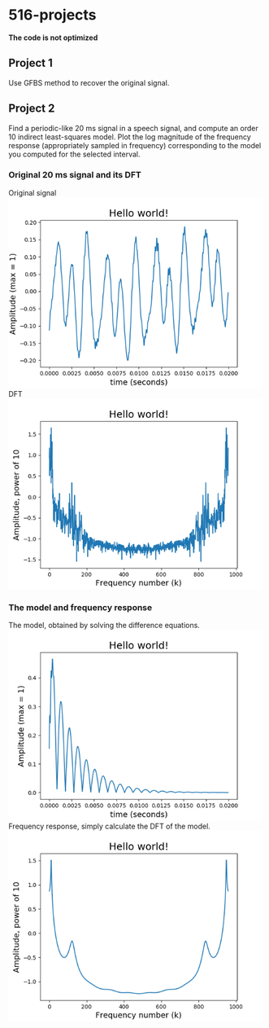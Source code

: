 # 516-projects
**The code is not optimized**
## Project 1
Use GFBS method to recover the original signal.
## Project 2
Find a periodic-like 20 ms signal in a speech signal, and compute an order 10 indirect least-squares model. Plot the log magnitude  of the frequency response (appropriately sampled in frequency) corresponding to the model you computed for the selected interval.
### Original 20 ms signal and its DFT
Original signal</br>
<img src="https://github.com/trashcrash/516-projects/blob/master/project_2/periodic_signal.png" width="500"></br>
DFT</br>
<img src="https://github.com/trashcrash/516-projects/blob/master/project_2/periodic_dft.png" width="500"></br>
### The model and frequency response
The model, obtained by solving the difference equations. </br>
<img src="https://github.com/trashcrash/516-projects/blob/master/project_2/model.png" width="500"></br>
Frequency response, simply calculate the DFT of the model. </br>
<img src="https://github.com/trashcrash/516-projects/blob/master/project_2/frequency_response(model_dft).png" width="500"></br>
